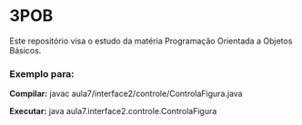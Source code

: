 # 3POB
Este repositório visa o estudo da matéria Programação Orientada a Objetos Básicos.

### Exemplo para:
**Compilar:** javac aula7/interface2/controle/ControlaFigura.java

**Executar:** java aula7.interface2.controle.ControlaFigura